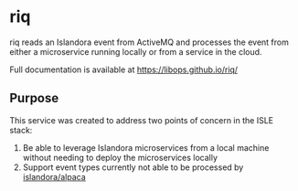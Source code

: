 # riq

riq reads an Islandora event from ActiveMQ and processes the event from either a microservice running locally or from a service in the cloud.

Full documentation is available at https://libops.github.io/riq/


## Purpose

This service was created to address two points of concern in the ISLE stack:

1. Be able to leverage Islandora microservices from a local machine without needing to deploy the microservices locally
2. Support event types currently not able to be processed by [islandora/alpaca](https://github.com/islandora/alpaca)

